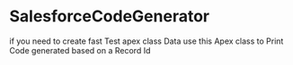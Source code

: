 # SalesforceCodeGenerator
if you need to create fast Test apex class Data use this Apex class to Print Code generated based on a Record Id
